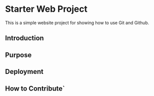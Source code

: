 # Starter Web Project

This is a simple website project for showing how to use Git and Github.

## Introduction

## Purpose

## Deployment 

## How to Contribute`
